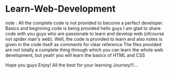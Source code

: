 # Learn-Web-Development
note : All the complete code is not provided to become a perfect developer. Basics and beginning code is being provided
hello guys I am glad to share code with you guys who are passionate to learn and develop web (ofcourse not spider man's web). Well, the code is provided to learn and also notes is given in the code itself as comments for clear reference
The files provided are not totally a complete thing through which you can learn the whole web development, but yeah! you will learn the basics of HTML and CSS

Hope you guys Enjoy!
All the best for your learning Journey!!!...
